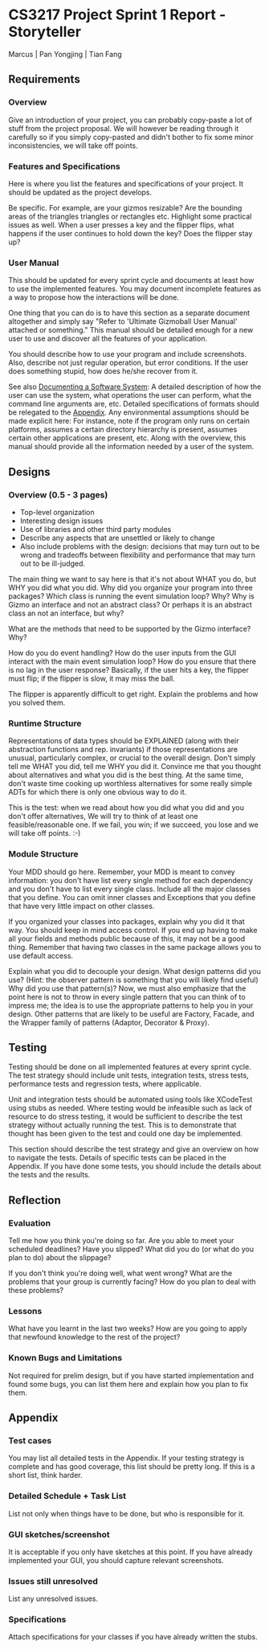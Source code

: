 # CS3217 Project Sprint 1 Report - Storyteller

Marcus | Pan Yongjing | Tian Fang

## Requirements

### Overview

Give an introduction of your project, you can probably copy-paste a lot of stuff from the project proposal. We will however be reading through it carefully so if you simply copy-pasted and didn't bother to fix some minor inconsistencies, we will take off points.

### Features and Specifications

Here is where you list the features and specifications of your project. It should be updated as the project develops.

Be specific. For example, are your gizmos resizable? Are the bounding areas of the triangles triangles or rectangles etc. Highlight some practical issues as well. When a user presses a key and the flipper flips, what happens if the user continues to hold down the key? Does the flipper stay up?

### User Manual

This should be updated for every sprint cycle and documents at least how to use the implemented features. You may document incomplete features as a way to propose how the interactions will be done.

One thing that you can do is to have this section as a separate document altogether and simply say "Refer to 'Ultimate Gizmoball User Manual' attached or something." This manual should be detailed enough for a new user to use and discover all the features of your application.

You should describe how to use your program and include screenshots. Also, describe not just regular operation, but error conditions. If the user does something stupid, how does he/she recover from it.

See also [Documenting a Software System](https://cs3217.github.io/cs3217-docs/final-project-guidelines/documenting-a-software-system): A detailed description of how the user can use the system, what operations the user can perform, what the command line arguments are, etc. Detailed specifications of formats should be relegated to the [Appendix](https://cs3217.github.io/cs3217-docs/final-project-guidelines/sprint-report#appendix). Any environmental assumptions should be made explicit here: For instance, note if the program only runs on certain platforms, assumes a certain directory hierarchy is present, assumes certain other applications are present, etc. Along with the overview, this manual should provide all the information needed by a user of the system.

## Designs

### Overview (0.5 - 3 pages)

- Top-level organization
- Interesting design issues
- Use of libraries and other third party modules
- Describe any aspects that are unsettled or likely to change
- Also include problems with the design: decisions that may turn out to be wrong and tradeoffs between flexibility and performance that may turn out to be ill-judged.

The main thing we want to say here is that it's not about WHAT you do, but WHY you did what you did. Why did you organize your program into three packages? Which class is running the event simulation loop? Why? Why is Gizmo an interface and not an abstract class? Or perhaps it is an abstract class an not an interface, but why?

What are the methods that need to be supported by the Gizmo interface? Why?

How do you do event handling? How do the user inputs from the GUI interact with the main event simulation loop? How do you ensure that there is no lag in the user response? Basically, if the user hits a key, the flipper must flip; if the flipper is slow, it may miss the ball.

The flipper is apparently difficult to get right. Explain the problems and how you solved them.

### Runtime Structure

Representations of data types should be EXPLAINED (along with their abstraction functions and rep. invariants) if those representations are unusual, particularly complex, or crucial to the overall design. Don't simply tell me WHAT you did, tell me WHY you did it. Convince me that you thought about alternatives and what you did is the best thing. At the same time, don't waste time cooking up worthless alternatives for some really simple ADTs for which there is only one obvious way to do it.

This is the test: when we read about how you did what you did and you don't offer alternatives, We will try to think of at least one feasible/reasonable one. If we fail, you win; if we succeed, you lose and we will take off points. :-)

### Module Structure

Your MDD should go here. Remember, your MDD is meant to convey information: you don't have list every single method for each dependency and you don't have to list every single class. Include all the major classes that you define. You can omit inner classes and Exceptions that you define that have very little impact on other classes.

If you organized your classes into packages, explain why you did it that way. You should keep in mind access control. If you end up having to make all your fields and methods public because of this, it may not be a good thing. Remember that having two classes in the same package allows you to use default access.

Explain what you did to decouple your design. What design patterns did you use? (Hint: the observer pattern is something that you will likely find useful) Why did you use that pattern(s)? Now, we must also emphasize that the point here is not to throw in every single pattern that you can think of to impress me; the idea is to use the appropriate patterns to help you in your design. Other patterns that are likely to be useful are Factory, Facade, and the Wrapper family of patterns (Adaptor, Decorator & Proxy).

## Testing

Testing should be done on all implemented features at every sprint cycle. The test strategy should include unit tests, integration tests, stress tests, performance tests and regression tests, where applicable.

Unit and integration tests should be automated using tools like XCodeTest using stubs as needed. Where testing would be infeasible such as lack of resource to do stress testing, it would be sufficient to describe the test strategy without actually running the test. This is to demonstrate that thought has been given to the test and could one day be implemented.

This section should describe the test strategy and give an overview on how to navigate the tests. Details of specific tests can be placed in the Appendix. If you have done some tests, you should include the details about the tests and the results.

## Reflection

### Evaluation

Tell me how you think you're doing so far. Are you able to meet your scheduled deadlines? Have you slipped? What did you do (or what do you plan to do) about the slippage?

If you don't think you're doing well, what went wrong? What are the problems that your group is currently facing? How do you plan to deal with these problems?

### Lessons

What have you learnt in the last two weeks? How are you going to apply that newfound knowledge to the rest of the project?

### Known Bugs and Limitations

Not required for prelim design, but if you have started implementation and found some bugs, you can list them here and explain how you plan to fix them.

## Appendix

### Test cases

You may list all detailed tests in the Appendix. If your testing strategy is complete and has good coverage, this list should be pretty long. If this is a short list, think harder.

### Detailed Schedule + Task List

List not only when things have to be done, but who is responsible for it.

### GUI sketches/screenshot

It is acceptable if you only have sketches at this point. If you have already implemented your GUI, you should capture relevant screenshots.

### Issues still unresolved

List any unresolved issues.

### Specifications

Attach specifications for your classes if you have already written the stubs.